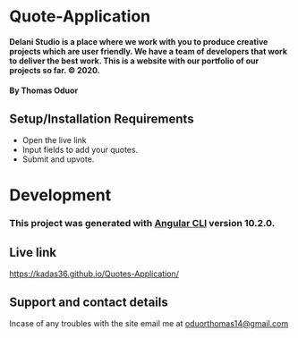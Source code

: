 # Quote-Application

#### Delani Studio is a place where we work with you to produce creative projects which are user friendly. We have a team of developers that work to deliver the best work. This is a website with our portfolio of our projects so far. © 2020.

#### By **Thomas Oduor**

## Setup/Installation Requirements
* Open the live link
* Input fields to add your quotes.
* Submit and upvote.

# Development

### This project was generated with [Angular CLI](https://github.com/angular/angular-cli) version 10.2.0.

## Live link
https://kadas36.github.io/Quotes-Application/
## Support and contact details
Incase of any troubles with the site email me at oduorthomas14@gmail.com
